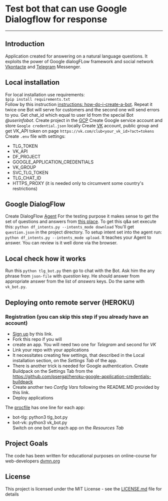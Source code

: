 # Test bot that can use Google Dialogflow for response 
***
## Introduction
Application created for answering on a natural language questions. It exploits
the power of Google dialogFLow framework and social network [Vkontacte](vk.com)
and [Telegram](https://tlgrm.ru/) Messenger.      


## Local installation
For local installation use requirements:  
 `$pip install requirements.txt`  
Follow by this instruction [instructions: how-do-i-create-a-bot](https://core.telegram.org/bots/faq#how-do-i-create-a-bot).
Repeat it twice one Bot will serve for customers and the second one will send errors to you.
Get chat_id which equal to user Id from the special Bot _@userinfobot_.
Create project in the [GCP](https://cloud.google.com/dialogflow/docs/quick/setup)
Create Google service account and store `Google credential.json` locally
Create [VK](vk.com) account, public group and get VK_API token on page `https://vk.com/club<your_vk_id>?act=tokens`  
Create `.env` file with settings:
* TLG_TOKEN
* VK_API
* DF_PROJECT
* GOOGLE_APPLICATION_CREDENTIALS
* VK_GROUP
* SVC_TLG_TOKEN
* TLG_CHAT_ID
* HTTPS_PROXY (it is needed only to circumvent some country's restrictions)
   
## Google DialogFlow
Create DialogFlow [Agent](https://cloud.google.com/dialogflow/docs/quick/build-agent)
For the testing purpose it makes sense to get the set of questions and answers
 from [this place](https://dvmn.org/filer/canonical/1556745451/104/).
 To get this q&a set execute this: `python df_intents.py --intents_mode download`
 You'll get `question.json` in the project directory. To setup intent set into the agent run:  
`python df_intents.py --intents_mode upload`. It teaches your Agent to answer.
You can review is it well done via the browser.

## Local check how it works
Run this  `python tlg_bot.py` then go to chat with the Bot. Ask him the any phrase from `json-file`
with *question* key. He should answer from appropriate answer from the list of *answers* keys. 
Do the same with `vk_bot.py`.


## Deploying onto remote server (HEROKU)
### Registration (you can skip this step if you already have an account)
* [Sign up](https://signup.heroku.com/login) by this link.
* Fork this repo if you will
* create an app. You will need two one for *Telegram* and second for *VK*
* Link your repo with your applications
* It necessitates creating few settings, that described in the Local installation section, on the _Settings Tab_ of the app.
* There is another trick is needed for Google authentication. Create Buildpack on the Settings Tab from the https://github.com/psergal/heroku-google-application-credentials-buildpack
* Create another two *Config Vars* following the README.MD provided by this link. 
* Deploy applications
   
The [procfile](https://devcenter.heroku.com/articles/procfile) has one line for each app: 
* bot-tlg: python3 tlg_bot.py
* bot-vk: python3 vk_bot.py  
Switch on one bot for each app on the *Resources Tab*
  

## Project Goals
The code has been written for educational purposes on online-course for web-developers [dvmn.org](https://dvmn.org/modules/)

## License
This project is licensed under the MIT License - see the [LICENSE.md](https://github.com/psergal/bitly/blob/master/license.md) file for details  

 

